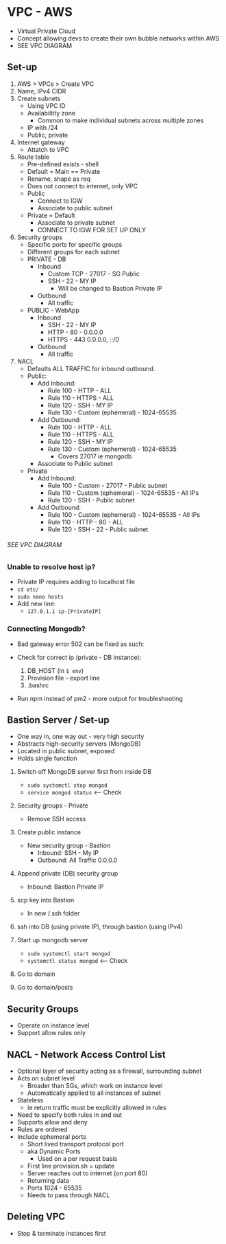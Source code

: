 # VPC - AWS

- Virtual Private Cloud
- Concept allowing devs to create their own bubble networks within AWS
- SEE VPC DIAGRAM

## Set-up

1) AWS > VPCs > Create VPC
2) Name, IPv4 CIDR
3) Create subnets
	- Using VPC ID
	- Availabiltity zone
		- Common to make individual subnets across multiple zones
	- IP with /24
	- Public, private
4) Internet gateway
	- Attatch to VPC
5) Route table
	- Pre-defined exists - shell
	- Default = Main == Private
	- Rename, shape as req
	- Does not connect to internet, only VPC
	- Public
		- Connect to IGW
		- Associate to public subnet
	- Private = Default
		- Associate to private subnet
		- CONNECT TO IGW FOR SET UP ONLY
6) Security groups
	- Specific ports for specific groups
	- Different groups for each subnet
	- PRIVATE - DB
		- Inbound
			- Custom TCP - 27017 - SG Public
			- SSH - 22 - MY IP
				- Will be changed to Bastion Private IP
		- Outbound
			- All traffic
	- PUBLIC - WebApp
		- Inbound
			- SSH - 22 - MY IP
			- HTTP - 80 - 0.0.0.0
			- HTTPS - 443 0.0.0.0, ::/0
		- Outbound
			- All traffic
7) NACL
	- Defaults ALL TRAFFIC for inbound outbound.
	- Public:
		- Add Inbound:
			- Rule 100 - HTTP - ALL
			- Rule 110 - HTTPS - ALL
			- Rule 120 - SSH - MY IP
			- Rule 130 - Custom (ephemeral) - 1024-65535
		- Add Outbound:
			- Rule 100 - HTTP - ALL
			- Rule 110 - HTTPS - ALL
			- Rule 120 - SSH - MY IP
			- Rule 130 - Custom (ephemeral) - 1024-65535
				- Covers 27017 ie mongodb
		- Associate to Public subnet
	- Private
		- Add Inbound:
			- Rule 100 - Custom - 27017 - Public subnet
			- Rule 110 - Custom (ephemeral) - 1024-65535 - All IPs
			- Rule 120 - SSH - Public subnet
		- Add Outbound:
			- Rule 100 - Custom (ephemeral) - 1024-65535 - All IPs
			- Rule 110 - HTTP - 80 - ALL
			- Rule 120 - SSH - 22 - Public subnet


###### SEE VPC DIAGRAM


### Unable to resolve host ip?
- Private IP requires adding to localhost file
- `cd etc/`
- `sudo nano hosts`
- Add new line:
	- `127.0.1.1 ip-[PrivateIP]`


### Connecting Mongodb?

- Bad gateway error 502 can be fixed as such:

- Check for correct ip (private - DB instance):
	1) DB_HOST (in `$ env`)
	2) Provision file - export line 
	3) .bashrc

- Run npm instead of pm2 - more output for troubleshooting

## Bastion Server / Set-up

- One way in, one way out - very high security
- Abstracts high-security servers (MongoDB)
- Located in public subnet, exposed
- Holds single function

1) Switch off MongoDB server first from inside DB
	- `sudo systemctl stop mongod`
	- `service mongod status` <-- Check

2) Security groups - Private
	- Remove SSH access
3) Create public instance
	- New security group - Bastion
		- Inbound: SSH - My IP
		- Outbound: All Traffic 0.0.0.0
4) Append private (DB) security group
	-  Inbound: Bastion Private IP
5) scp key into Bastion
	- In new /.ssh folder
6) ssh into DB (using private IP), through bastion (using IPv4)
7) Start up mongodb server
	- `sudo systemctl start mongod`
	- `systemctl status mongod` <-- Check
8) Go to domain
9) Go to domain/posts


## Security Groups

- Operate on instance level
- Support allow rules only

## NACL - Network Access Control List

- Optional layer of security acting as a firewall, surrounding subnet
- Acts on subnet level
	- Broader than SGs, which work on instance level
	- Automatically applied to all instances of subnet
- Stateless
	- ie return traffic must be explicitly allowed in rules
- Need to specify both rules in and out
- Supports allow and deny
- Rules are ordered
- Include ephemeral ports
	- Short lived transport protocol port
	- aka Dynamic Ports
		- Used on a per request basis
	- First line provision.sh = update
	- Server reaches out to internet (on port 80)
	- Returning data
	- Ports 1024 - 65535
	- Needs to pass through NACL

## Deleting VPC

- Stop & terminate instances first